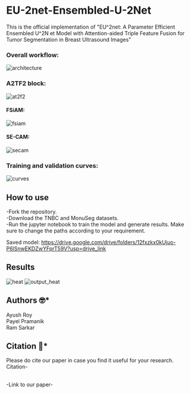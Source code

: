 # EU-2net-Ensembled-U-2Net
This is the official implementation  of "EU^2net: A Parameter Efficient Ensembled U^2N et Model with Attention-aided Triple Feature Fusion for Tumor Segmentation in Breast Ultrasound Images"

### Overall workflow:
![architecture](https://github.com/AyushRoy2001/EU-2net-Ensembled-U-2Net/assets/94052139/b662cc6a-a203-4b19-99b9-383c5d406120)

### A2TF2 block:
![at2f2](https://github.com/AyushRoy2001/EU-2net-Ensembled-U-2Net/assets/94052139/f27406f3-b54a-4587-9c54-4c9587cc4b27)

#### FSiAM:
![fsiam](https://github.com/AyushRoy2001/EU-2net-Ensembled-U-2Net/assets/94052139/abbc44ff-658b-441c-abe3-8dacd7ceb1f0)

#### SE-CAM:
![secam](https://github.com/AyushRoy2001/EU-2net-Ensembled-U-2Net/assets/94052139/b4ecfaf9-6616-48c5-9e9b-35939feae131)

### Training and validation curves:
![curves](https://github.com/AyushRoy2001/EU-2net-Ensembled-U-2Net/assets/94052139/30a9e6ca-2149-4455-b31d-16250f3cdbb4)


## How to use
-Fork the repository.<br/>
-Download the TNBC and MonuSeg datasets.<br/>
-Run the jupyter notebook to train the model and generate results. Make sure to change the paths according to your requirement.<br/>

Saved model: https://drive.google.com/drive/folders/12fxzkx0kUjuo-P6lSnwEKDZwYFprT59V?usp=drive_link

## Results
![heat](https://github.com/AyushRoy2001/EU-2net-Ensembled-U-2Net/assets/94052139/7ea420f6-77e2-4385-bc72-ae66659fd656)
![output_heat](https://github.com/AyushRoy2001/EU-2net-Ensembled-U-2Net/assets/94052139/69ab2348-9cc2-4998-8f57-7095f856f13b)


## Authors :nerd_face:*
Ayush Roy<br/>
Payel Pramanik<br/>
Ram Sarkar<br/>

## Citation :thinking:*
Please do cite our paper in case you find it useful for your research.<br/>
Citation-<br/>

<br/>
-Link to our paper-<br/>


